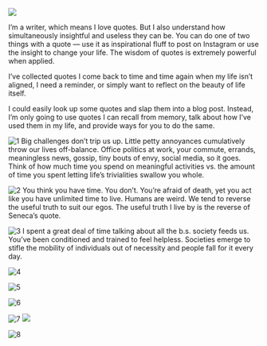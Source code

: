 
![](./_image/2020-07-12-16-50-07.png)

I’m a writer, which means I love quotes. But I also understand how simultaneously insightful and useless they can be. You can do one of two things with a quote — use it as inspirational fluff to post on Instagram or use the insight to change your life. The wisdom of quotes is extremely powerful when applied.

I’ve collected quotes I come back to time and time again when my life isn’t aligned, I need a reminder, or simply want to reflect on the beauty of life itself.

I could easily look up some quotes and slap them into a blog post. Instead, I’m only going to use quotes I can recall from memory, talk about how I’ve used them in my life, and provide ways for you to do the same.

![1](./_image/2020-07-12-16-51-06.png)
Big challenges don’t trip us up. Little petty annoyances cumulatively throw our lives off-balance. Office politics at work, your commute, errands, meaningless news, gossip, tiny bouts of envy, social media, so it goes. Think of how much time you spend on meaningful activities vs. the amount of time you spent letting life’s trivialities swallow you whole.


![2](./_image/2020-07-12-16-52-03.png)
You think you have time. You don’t. You’re afraid of death, yet you act like you have unlimited time to live. Humans are weird. We tend to reverse the useful truth to suit our egos. The useful truth I live by is the reverse of Seneca’s quote.

![3](./_image/2020-07-12-16-52-38.png)
I spent a great deal of time talking about all the b.s. society feeds us. You’ve been conditioned and trained to feel helpless. Societies emerge to stifle the mobility of individuals out of necessity and people fall for it every day.

![4](./_image/2020-07-12-16-53-11.png)

![5](./_image/2020-07-12-16-55-11.png)

![6](./_image/2020-07-12-16-55-52.png)

![7](./_image/2020-07-12-16-57-12.png)
![](./_image/2020-07-12-16-59-10.png)

![8](./_image/2020-07-12-16-57-58.png)